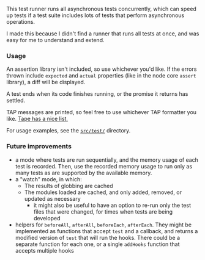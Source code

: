 This test runner runs all asynchronous tests concurrently, which can speed up tests if a test suite includes lots of tests that perform asynchronous operations.

I made this because I didn't find a runner that runs all tests at once, and was easy for me to understand and extend.

### Usage

An assertion library isn't included, so use whichever you'd like. If the errors thrown include `expected` and `actual` properties (like in the node core `assert` library), a diff will be displayed.

A test ends when its code finishes running, or the promise it returns has settled.

TAP messages are printed, so feel free to use whichever TAP formatter you like. [Tape has a nice list.](https://github.com/substack/tape#pretty-reporters)

For usage examples, see the [`src/test/`](./src/test/) directory.

### Future improvements

* a mode where tests are run sequentially, and the memory usage of each test is recorded. Then, use the recorded memory usage to run only as many tests as are supported by the available memory.
* a "watch" mode, in which:
  * The results of globbing are cached
  * The modules loaded are cached, and only added, removed, or updated as necessary
    * it might also be useful to have an option to re-run only the test files that were changed, for times when tests are being developed
* helpers for `beforeAll`, `afterAll`, `beforeEach`, `afterEach`. They might be implemented as functions that accept `test` and a callback, and returns a modified version of `test` that will run the hooks. There could be a separate function for each one, or a single `addHooks` function that accepts multiple hooks
